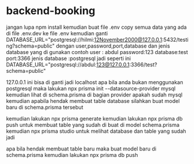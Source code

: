 # backend-booking

jangan lupa npm install
kemudian buat file .env
copy semua data yang ada di file .env.dev ke file .env
kemudian ganti DATABASE_URL="postgresql://hilmi:12November2000@127.0.0.1:5432/testing?schema=public"
dengan user,password,port,database dan jenis database yang di gunakan
contoh
user : abdul
password:123
database:test
port:3366
jenis database :postgresql
jadi seperti ini DATABASE_URL="postgresql://abdul:123@127.0.0.1:3366/test?schema=public"

127.0.0.1 ini bisa di ganti jadi localhost
apa bila anda bukan menggunakan postgresql maka lakukan
npx prisma init --datasource-provider mysql
kemudian lihat di schema.prisma di bagian provider apakah sudah mysql
kemudian apabila hendak membuat table database silahkan buat model baru di schema.prisma tersebut

kemudian lakukan npx prisma generate
kemudian lakukan npx prisma db push untuk membuat table yang sudah di buat di model schema.prisma
kemudian npx prisma studio untuk melihat database dan table yang sudah jadi

apa bila hendak membuat table baru maka buat model baru di schema.prisma
kemudian lakukan npx prisma db push
